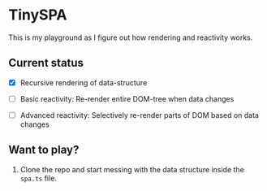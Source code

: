 
# TinySPA

This is my playground as I figure out how rendering and reactivity works.

## Current status

* [x] Recursive rendering of data-structure
* [ ] Basic reactivity: Re-render entire DOM-tree when data changes
* [ ] Advanced reactivity: Selectively re-render parts of DOM based on data changes


## Want to play?

1. Clone the repo and start messing with the data structure inside the `spa.ts` file.
